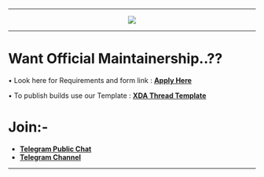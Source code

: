 -----------------------------------------------------------------------------

<p align="center">
 <img src="https://github.com/SuperiorOS/android_vendor_superior/blob/eleven/Xcalibur.png" > 
</p>

-----------------------------------------------------------------------------

Want Official Maintainership..??
=================================

• Look here for Requirements and form link : [**Apply Here**](https://github.com/SuperiorOS-Devices/official_devices/blob/eleven/README.md)

• To publish builds use our Template : [**XDA Thread Template**](https://github.com/SuperiorOS/superior_extras/blob/master/XDA-Thread%20Template-ten.txt)

Join:-
======

* [**Telegram Public Chat**](https://t.me/superioros)
* [**Telegram Channel**](https://t.me/superior_os)


----------------------------------------------------------------------------

